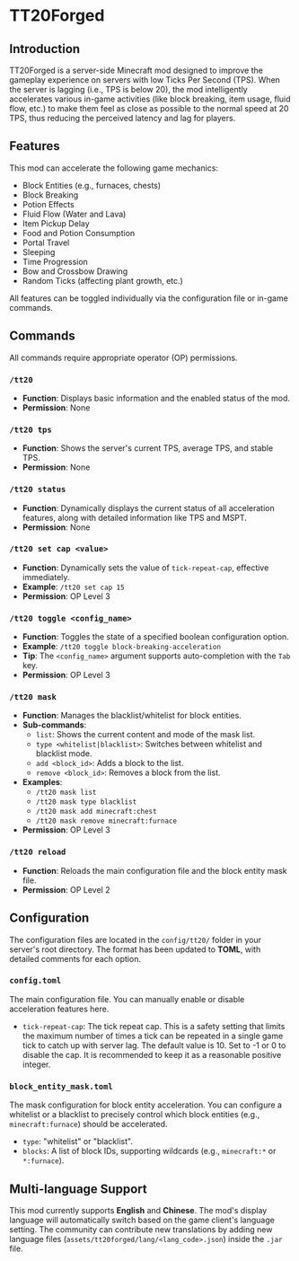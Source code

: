 # TT20Forged

## Introduction

TT20Forged is a server-side Minecraft mod designed to improve the gameplay experience on servers with low Ticks Per Second (TPS). When the server is lagging (i.e., TPS is below 20), the mod intelligently accelerates various in-game activities (like block breaking, item usage, fluid flow, etc.) to make them feel as close as possible to the normal speed at 20 TPS, thus reducing the perceived latency and lag for players.

## Features

This mod can accelerate the following game mechanics:

-   Block Entities (e.g., furnaces, chests)
-   Block Breaking
-   Potion Effects
-   Fluid Flow (Water and Lava)
-   Item Pickup Delay
-   Food and Potion Consumption
-   Portal Travel
-   Sleeping
-   Time Progression
-   Bow and Crossbow Drawing
-   Random Ticks (affecting plant growth, etc.)

All features can be toggled individually via the configuration file or in-game commands.

## Commands

All commands require appropriate operator (OP) permissions.

### `/tt20`
-   **Function**: Displays basic information and the enabled status of the mod.
-   **Permission**: None

### `/tt20 tps`
-   **Function**: Shows the server's current TPS, average TPS, and stable TPS.
-   **Permission**: None

### `/tt20 status`
-   **Function**: Dynamically displays the current status of all acceleration features, along with detailed information like TPS and MSPT.
-   **Permission**: None

### `/tt20 set cap <value>`
-   **Function**: Dynamically sets the value of `tick-repeat-cap`, effective immediately.
-   **Example**: `/tt20 set cap 15`
-   **Permission**: OP Level 3

### `/tt20 toggle <config_name>`
-   **Function**: Toggles the state of a specified boolean configuration option.
-   **Example**: `/tt20 toggle block-breaking-acceleration`
-   **Tip**: The `<config_name>` argument supports auto-completion with the `Tab` key.
-   **Permission**: OP Level 3

### `/tt20 mask`
-   **Function**: Manages the blacklist/whitelist for block entities.
-   **Sub-commands**:
    -   `list`: Shows the current content and mode of the mask list.
    -   `type <whitelist|blacklist>`: Switches between whitelist and blacklist mode.
    -   `add <block_id>`: Adds a block to the list.
    -   `remove <block_id>`: Removes a block from the list.
-   **Examples**:
    -   `/tt20 mask list`
    -   `/tt20 mask type blacklist`
    -   `/tt20 mask add minecraft:chest`
    -   `/tt20 mask remove minecraft:furnace`
-   **Permission**: OP Level 3

### `/tt20 reload`
-   **Function**: Reloads the main configuration file and the block entity mask file.
-   **Permission**: OP Level 2

## Configuration

The configuration files are located in the `config/tt20/` folder in your server's root directory. The format has been updated to **TOML**, with detailed comments for each option.

### `config.toml`
The main configuration file. You can manually enable or disable acceleration features here.
-   `tick-repeat-cap`: The tick repeat cap. This is a safety setting that limits the maximum number of times a tick can be repeated in a single game tick to catch up with server lag. The default value is 10. Set to -1 or 0 to disable the cap. It is recommended to keep it as a reasonable positive integer.

### `block_entity_mask.toml`
The mask configuration for block entity acceleration. You can configure a whitelist or a blacklist to precisely control which block entities (e.g., `minecraft:furnace`) should be accelerated.
-   `type`: "whitelist" or "blacklist".
-   `blocks`: A list of block IDs, supporting wildcards (e.g., `minecraft:*` or `*:furnace`).

## Multi-language Support

This mod currently supports **English** and **Chinese**. The mod's display language will automatically switch based on the game client's language setting.
The community can contribute new translations by adding new language files (`assets/tt20forged/lang/<lang_code>.json`) inside the `.jar` file.
